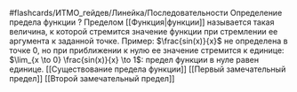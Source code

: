 #flashcards/ИТМО_гейдев/Линейка/Последовательности
Определение предела функции
?
Пределом [[Функция|функции]] называется такая величина, к которой стремится значение функции при стремлении ее аргумента к заданной точке.
Пример: $\frac{sin(x)}{x}$ не определена в точке $0$, но при приближении к нулю ее значение стремится к единице: $\lim_{x \to 0} \frac{sin(x)}{x} \to 1$: предел функции в нуле равен единице.
[[Существование предела функции]]
[[Первый замечательный предел]]
[[Второй замечательный предел]]
